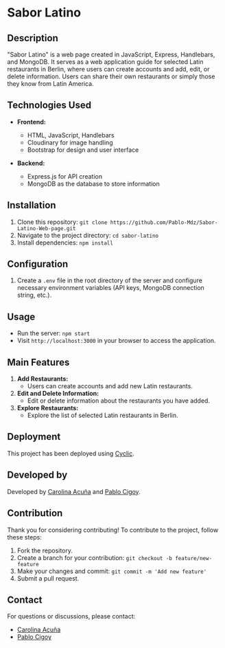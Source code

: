 # Sabor Latino

## Description

"Sabor Latino" is a web page created in JavaScript, Express, Handlebars, and MongoDB. It serves as a web application guide for selected Latin restaurants in Berlin, where users can create accounts and add, edit, or delete information. Users can share their own restaurants or simply those they know from Latin America.

## Technologies Used

- **Frontend:**
  - HTML, JavaScript, Handlebars
  - Cloudinary for image handling
  - Bootstrap for design and user interface

- **Backend:**
  - Express.js for API creation
  - MongoDB as the database to store information

## Installation

1. Clone this repository: `git clone https://github.com/Pablo-Mdz/Sabor-Latino-Web-page.git`
2. Navigate to the project directory: `cd sabor-latino`
3. Install dependencies: `npm install`

## Configuration

1. Create a `.env` file in the root directory of the server and configure necessary environment variables (API keys, MongoDB connection string, etc.).

## Usage

- Run the server: `npm start`
- Visit `http://localhost:3000` in your browser to access the application.

## Main Features

1. **Add Restaurants:**
   - Users can create accounts and add new Latin restaurants.
2. **Edit and Delete Information:**
   - Edit or delete information about the restaurants you have added.
3. **Explore Restaurants:**
   - Explore the list of selected Latin restaurants in Berlin.

## Deployment

This project has been deployed using [Cyclic](https://sabor-latino.cyclic.app/).

## Developed by

Developed by [Carolina Acuña](https://github.com/carolimix) and [Pablo Cigoy](https://github.com/Pablo-Mdz).


## Contribution

Thank you for considering contributing! To contribute to the project, follow these steps:

1. Fork the repository.
2. Create a branch for your contribution: `git checkout -b feature/new-feature`
3. Make your changes and commit: `git commit -m 'Add new feature'`
4. Submit a pull request.

## Contact

For questions or discussions, please contact:

- [Carolina Acuña](https://github.com/carolimix)
- [Pablo Cigoy](https://github.com/Pablo-Mdz)


